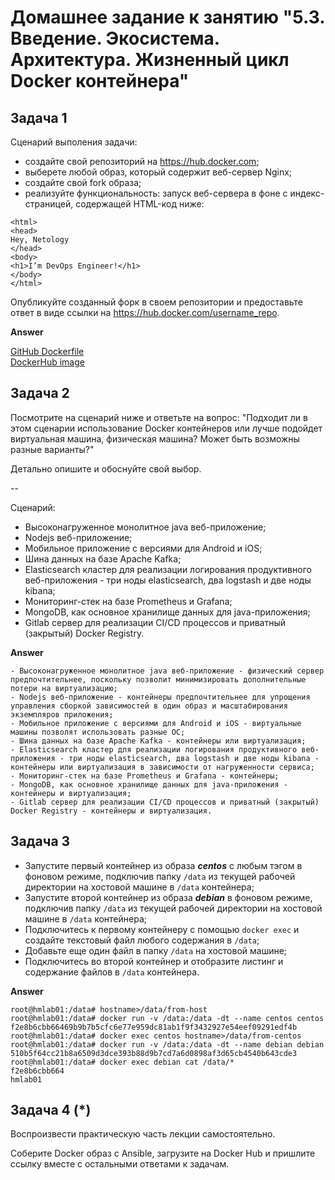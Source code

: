 
# Домашнее задание к занятию "5.3. Введение. Экосистема. Архитектура. Жизненный цикл Docker контейнера"

## Задача 1

Сценарий выполения задачи:

- создайте свой репозиторий на https://hub.docker.com;
- выберете любой образ, который содержит веб-сервер Nginx;
- создайте свой fork образа;
- реализуйте функциональность:
запуск веб-сервера в фоне с индекс-страницей, содержащей HTML-код ниже:
```
<html>
<head>
Hey, Netology
</head>
<body>
<h1>I’m DevOps Engineer!</h1>
</body>
</html>
```
Опубликуйте созданный форк в своем репозитории и предоставьте ответ в виде ссылки на https://hub.docker.com/username_repo.  

**Answer**

[ GitHub Dockerfile ](.Dockerfile-\#1)  
[ DockerHub image](https://hub.docker.com/r/accesshasbeendenied/task1)

## Задача 2

Посмотрите на сценарий ниже и ответьте на вопрос:
"Подходит ли в этом сценарии использование Docker контейнеров или лучше подойдет виртуальная машина, физическая машина? Может быть возможны разные варианты?"

Детально опишите и обоснуйте свой выбор.

--

Сценарий:

- Высоконагруженное монолитное java веб-приложение;
- Nodejs веб-приложение;
- Мобильное приложение c версиями для Android и iOS;
- Шина данных на базе Apache Kafka;
- Elasticsearch кластер для реализации логирования продуктивного веб-приложения - три ноды elasticsearch, два logstash и две ноды kibana;
- Мониторинг-стек на базе Prometheus и Grafana;
- MongoDB, как основное хранилище данных для java-приложения;
- Gitlab сервер для реализации CI/CD процессов и приватный (закрытый) Docker Registry.  

**Answer**


    - Высоконагруженное монолитное java веб-приложение - физический сервер предпочтительнее, поскольку позволит минимизировать дополнительные потери на виртуализацию;
    - Nodejs веб-приложение - контейнеры предпочтительнее для упрощения управления сборкой зависимостей в один образ и масштабирования экземпляров приложения;
    - Мобильное приложение c версиями для Android и iOS - виртуальные машины позволят использовать разные ОС; 
    - Шина данных на базе Apache Kafka - контейнеры или виртуализация;
    - Elasticsearch кластер для реализации логирования продуктивного веб-приложения - три ноды elasticsearch, два logstash и две ноды kibana - контейнеры или виртуализация в зависимости от нагруженности сервиса;
    - Мониторинг-стек на базе Prometheus и Grafana - контейнеры;
    - MongoDB, как основное хранилище данных для java-приложения - контейнеры и виртуализация;
    - Gitlab сервер для реализации CI/CD процессов и приватный (закрытый) Docker Registry - контейнеры и виртуализация.

## Задача 3

- Запустите первый контейнер из образа ***centos*** c любым тэгом в фоновом режиме, подключив папку ```/data``` из текущей рабочей директории на хостовой машине в ```/data``` контейнера;
- Запустите второй контейнер из образа ***debian*** в фоновом режиме, подключив папку ```/data``` из текущей рабочей директории на хостовой машине в ```/data``` контейнера;
- Подключитесь к первому контейнеру с помощью ```docker exec``` и создайте текстовый файл любого содержания в ```/data```;
- Добавьте еще один файл в папку ```/data``` на хостовой машине;
- Подключитесь во второй контейнер и отобразите листинг и содержание файлов в ```/data``` контейнера.  

**Answer**

    root@hmlab01:/data# hostname>/data/from-host
    root@hmlab01:/data# docker run -v /data:/data -dt --name centos centos
    f2e8b6cbb66469b9b7b5cfc6e77e959dc81ab1f9f3432927e54eef09291edf4b
    root@hmlab01:/data# docker exec centos hostname>/data/from-centos
    root@hmlab01:/data# docker run -v /data:/data -dt --name debian debian
    510b5f64cc21b8a6509d3dce393b88d9b7cd7a6d0898af3d65cb4540b643cde3
    root@hmlab01:/data# docker exec debian cat /data/*
    f2e8b6cbb664
    hmlab01


## Задача 4 (*)

Воспроизвести практическую часть лекции самостоятельно.

Соберите Docker образ с Ansible, загрузите на Docker Hub и пришлите ссылку вместе с остальными ответами к задачам.
